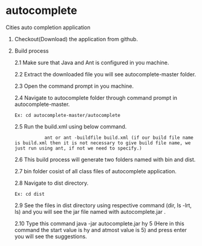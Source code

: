 # autocomplete

Cities auto completion application

1.	Checkout(Download) the application from github.

2.	Build process

	2.1	Make sure that Java and Ant is configured in you machine.
        
	2.2	Extract the downloaded file you will see autocomplete-master folder.
        
	2.3	Open the command prompt in you machine.
        
	2.4	Navigate to autocomplete folder through command prompt in autocomplete-master.
        
		Ex: cd autocomplete-master/autocomplete
                
	2.5 Run the build.xml using below command.
        
			       ant or ant -buildfile build.xml (if our build file name is build.xml then it is not necessary to give build file name, we just run using ant, if not we need to specify.)
                               
	2.6 This build process will generate two folders named with bin and dist.
        
	2.7 bin folder cosist of all class files of autocomplete application.
        
	2.8 Navigate to dist directory.
        
		Ex: cd dist
                
	2.9 See the files in dist directory using respective command (dir, ls -lrt, ls) and you will see the jar file named with autocomplete.jar .
        
	2.10 Type this command java -jar autocomplete.jar hy 5 (Here in this command the start value is hy and atmost value is 5) and press enter you will see the suggestions.
        

      
        
